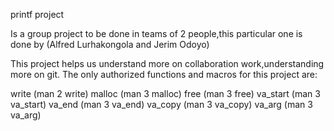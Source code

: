printf project

Is a group project to be done in teams of 2 people,this particular one is done by 
(Alfred Lurhakongola and Jerim Odoyo)

This project helps us understand more on collaboration work,understanding more on git.
The only authorized functions and macros for this project are:

write (man 2 write)
malloc (man 3 malloc)
free (man 3 free)
va_start (man 3 va_start)
va_end (man 3 va_end)
va_copy (man 3 va_copy)
va_arg (man 3 va_arg)
